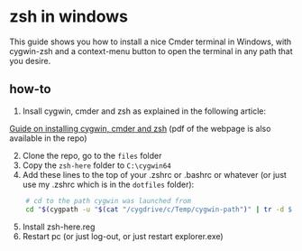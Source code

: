 # zsh in windows

This guide shows you how to install a nice Cmder terminal in Windows,
with cygwin-zsh and a context-menu button to open the terminal in
any path that you desire.

## how-to

1. Insall cygwin, cmder and zsh as explained in the following article:

[Guide on installing cygwin, cmder and zsh](https://dev.to/zinox9/installing-zsh-on-windows-37em)
(pdf of the webpage is also available in the repo)

2. Clone the repo, go to the `files` folder
3. Copy the `zsh-here` folder to `C:\cygwin64`
4. Add these lines to the top of your .zshrc or .bashrc or whatever
(or just use my .zshrc which is in the `dotfiles` folder):

```bash
    # cd to the path cygwin was launched from
    cd "$(cygpath -u "$(cat "/cygdrive/c/Temp/cygwin-path")" | tr -d $'\r')"
```

5. Install zsh-here.reg
6. Restart pc (or just log-out, or just restart explorer.exe)
